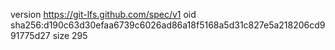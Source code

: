 version https://git-lfs.github.com/spec/v1
oid sha256:d190c63d30efaa6739c6026ad86a18f5168a5d31c827e5a218206cd991775d27
size 295
